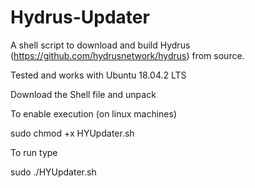 # Hydrus-Updater
A shell script to download and build Hydrus (https://github.com/hydrusnetwork/hydrus) from source.

Tested and works with Ubuntu 18.04.2 LTS

Download the Shell file and unpack

To enable execution (on linux machines)

sudo chmod +x HYUpdater.sh

To run type

sudo ./HYUpdater.sh
